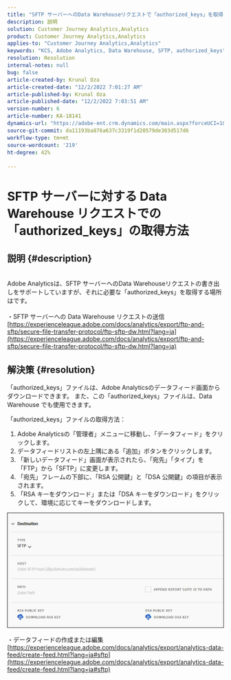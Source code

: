 ```yaml
---
title: "SFTP サーバーへのData Warehouseリクエストで「authorized_keys」を取得する方法"
description: 説明
solution: Customer Journey Analytics,Analytics
product: Customer Journey Analytics,Analytics
applies-to: "Customer Journey Analytics,Analytics"
keywords: "KCS, Adobe Analytics, Data Warehouse, SFTP, authorized_keys"
resolution: Resolution
internal-notes: null
bug: false
article-created-by: Krunal Oza
article-created-date: "12/2/2022 7:01:27 AM"
article-published-by: Krunal Oza
article-published-date: "12/2/2022 7:03:51 AM"
version-number: 6
article-number: KA-18141
dynamics-url: "https://adobe-ent.crm.dynamics.com/main.aspx?forceUCI=1&pagetype=entityrecord&etn=knowledgearticle&id=2ac0f521-0f72-ed11-9561-6045bd006c82"
source-git-commit: da11193ba876a637c3319f1d20579de303d517d6
workflow-type: tm+mt
source-wordcount: '219'
ht-degree: 42%

---
```


# SFTP サーバーに対する Data Warehouse リクエストでの「authorized_keys」の取得方法

## 説明 {#description}

<br>Adobe Analyticsは、SFTP サーバーへのData Warehouseリクエストの書き出しをサポートしていますが、それに必要な「authorized_keys」を取得する場所はです。<br><br>
・SFTP サーバーへの Data Warehouse リクエストの送信
[https://experienceleague.adobe.com/docs/analytics/export/ftp-and-sftp/secure-file-transfer-protocol/ftp-sftp-dw.html?lang=ja](https://experienceleague.adobe.com/docs/analytics/export/ftp-and-sftp/secure-file-transfer-protocol/ftp-sftp-dw.html?lang=ja)

## 解決策 {#resolution}


「authorized_keys」ファイルは、Adobe Analyticsのデータフィード画面からダウンロードできます。 また、この「authorized_keys」ファイルは、Data Warehouse でも使用できます。

「authorized_keys」ファイルの取得方法：

1. Adobe Analyticsの「管理者」メニューに移動し、「データフィード」をクリックします。
2. データフィードリストの左上隅にある「追加」ボタンをクリックします。
3. 「新しいデータフィード」画面が表示されたら、「宛先」「タイプ」を「FTP」から「SFTP」に変更します。
4. 「宛先」フレームの下部に、「RSA 公開鍵」と「DSA 公開鍵」の項目が表示されます。
5. 「RSA キーをダウンロード」または「DSA キーをダウンロード」をクリックして、環境に応じてキーをダウンロードします。


![](assets/50e37472-899b-ec11-b400-00224805a4ef.png)

・データフィードの作成または編集
[https://experienceleague.adobe.com/docs/analytics/export/analytics-data-feed/create-feed.html?lang=ja#sftp](https://experienceleague.adobe.com/docs/analytics/export/analytics-data-feed/create-feed.html?lang=ja#sftp)
